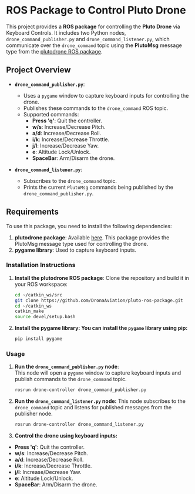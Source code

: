 # ROS Package to Control Pluto Drone

This project provides a **ROS package** for controlling the **Pluto Drone** via Keyboard Controls. It includes two Python nodes, `drone_command_publisher.py` and `drone_command_listener.py`, which communicate over the `drone_command` topic using the **PlutoMsg** message type from the [plutodrone ROS package](https://github.com/DronaAviation/pluto-ros-package/tree/master).

## Project Overview

- **`drone_command_publisher.py`**: 
  - Uses a `pygame` window to capture keyboard inputs for controlling the drone.
  - Publishes these commands to the `drone_command` ROS topic.
  - Supported commands:
    - **Press 'q'**: Quit the controller.
    - **w/s**: Increase/Decrease Pitch.
    - **a/d**: Increase/Decrease Roll.
    - **i/k**: Increase/Decrease Throttle.
    - **j/l**: Increase/Decrease Yaw.
    - **e**: Altitude Lock/Unlock.
    - **SpaceBar**: Arm/Disarm the drone.

- **`drone_command_listener.py`**:
  - Subscribes to the `drone_command` topic.
  - Prints the current `PlutoMsg` commands being published by the `drone_command_publisher.py`.

## Requirements

To use this package, you need to install the following dependencies:

1. **plutodrone package**: Available [here](https://github.com/DronaAviation/pluto-ros-package/tree/master). This package provides the PlutoMsg message type used for controlling the drone.
2. **pygame library**: Used to capture keyboard inputs.

### Installation Instructions

1. **Install the plutodrone ROS package**:
   Clone the repository and build it in your ROS workspace:
   ```bash
   cd ~/catkin_ws/src
   git clone https://github.com/DronaAviation/pluto-ros-package.git
   cd ~/catkin_ws
   catkin_make
   source devel/setup.bash
2. **Install the pygame library: You can install the `pygame` library using pip:**
   ```bash
   pip install pygame
### Usage

1. **Run the `drone_command_publisher.py` node**:  
   This node will open a `pygame` window to capture keyboard inputs and publish commands to the `drone_command` topic.
   
   ```bash
   rosrun drone-controller drone_command_publisher.py
   
2. **Run the `drone_command_listener.py` node:**
   This node subscribes to the `drone_command` topic and listens for published messages from the publisher node.
    
   ```bash
   rosrun drone-controller drone_command_listener.py
   
3. **Control the drone using keyboard inputs:**

  - **Press 'q'**: Quit the controller.
  - **w/s**: Increase/Decrease Pitch.
  - **a/d**: Increase/Decrease Roll.
  - **i/k**: Increase/Decrease Throttle.
  - **j/l**: Increase/Decrease Yaw.
  - **e**: Altitude Lock/Unlock.
  - **SpaceBar**: Arm/Disarm the drone.


